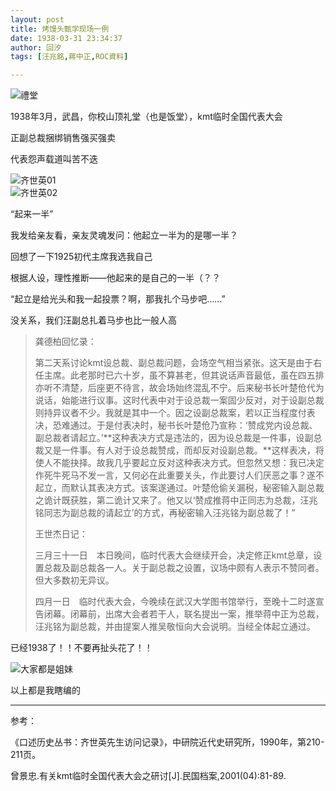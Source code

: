 ```yaml
---
layout: post
title: 烤馒头甄学现场一例
date: 1938-03-31 23:34:37
author: 回汐
tags: [汪兆銘,蔣中正,ROC資料]

---
```

![禮堂](https://i.loli.net/2020/07/19/65qPudyia72EUzv.jpg)  

1938年3月，武昌，你校山顶礼堂（也是饭堂），kmt临时全国代表大会

正副总裁捆绑销售强买强卖  

代表怨声载道叫苦不迭

![齐世英01](https://s2.loli.net/2023/05/03/Cjr6qMZen4SvbGy.png)  
![齐世英02](https://s2.loli.net/2023/05/03/6eYBxKOXQpq1jrv.png)  

“起来一半”

我发给亲友看，亲友灵魂发问：他起立一半为的是哪一半？

回想了一下1925初代主席我选我自己

根据人设，理性推断——他起来的是自己的一半（？？

“起立是给光头和我一起投票？啊，那我扎个马步吧……”

没关系，我们汪副总扎着马步也比一般人高

> 龚德柏回忆录：
> 
> 第二天系讨论kmt设总裁、副总裁问题，会场空气相当紧张。这天是由于右任主席。此老那时已六十岁，虽不算甚老，但其说话声音最低，虽在四五排亦听不清楚，后座更不待言，故会场始终混乱不宁。后来秘书长叶楚伧代为说话，始能进行议事。这时代表中对于设总裁一案固少反对，对于设副总裁则持异议者不少。我就是其中一个。因之设副总裁案，若以正当程度付表决，恐难通过。于是付表决时，秘书长叶楚伧乃宣称：‘赞成党内设总裁、副总裁者请起立。’**这种表决方式是违法的，因为设总裁是一件事，设副总裁又是一件事。有人对于设总裁赞成，而却反对设副总裁。**这样表决，将使人不能抉择。故我几乎要起立反对这种表决方式。但忽然又想：我已决定作死牛死马不发一言，又何必在此重要关头，作此要讨人们厌恶之事？遂不起立，而默认其表决方式。该案遂通过。叶楚伧偷关漏税，秘密输入副总裁之诡计既获胜，第二诡计又来了。他又以‘赞成推蒋中正同志为总裁，汪兆铭同志为副总裁的请起立’的方式，再秘密输入汪兆铭为副总裁了！”
> 
> 王世杰日记：
> 
> 三月三十一日　本日晚间，临时代表大会继续开会，决定修正kmt总章，设置总裁及副总裁各一人。关于副总裁之设置，议场中颇有人表示不赞同者。但大多数初无异议。
> 
> 四月一日　临时代表大会，今晚续在武汉大学图书馆举行，至晚十二时遂宣告闭幕。闭幕前，出席大会者若干人，联名提出一案，推举蒋中正为总裁，汪兆铭为副总裁，并由提案人推吴敬恒向大会说明。当经全体起立通过。

已经1938了！！不要再扯头花了！！

![大家都是姐妹](https://s2.loli.net/2023/05/03/kLVEbzJ6FBuhtml.png)  

以上都是我瞎编的

* * *

参考：

《口述历史丛书：齐世英先生访问记录》，中研院近代史研究所，1990年，第210-211页。

曾景忠.有关kmt临时全国代表大会之研讨[J].民国档案,2001(04):81-89.
